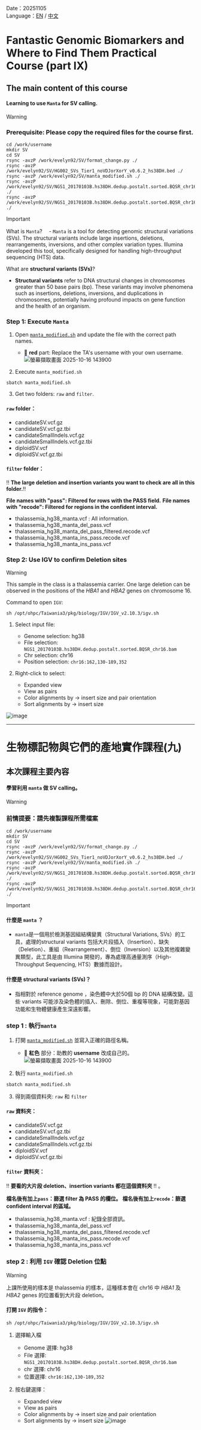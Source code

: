 Date：20251105  
Language：[EN](#Fantastic-Genomic-Biomarkers-and-Where-to-Find-Them-Practical-Course-part-IX) / [中文](#生物標記物與它們的產地實作課程九)

# Fantastic Genomic Biomarkers and Where to Find Them Practical Course (part IX)
## The main content of this course


#### Learning to use `Manta` for SV calling.


> [!Warning]
> ### Prerequisite: Please copy the required files for the course first. 
> ```markdown=
> cd /work/username
> mkdir SV
> cd SV
> rsync -avzP /work/evelyn92/SV/format_change.py ./
> rsync -avzP /work/evelyn92/SV/HG002_SVs_Tier1_noVDJorXorY_v0.6.2_hs38DH.bed ./
> rsync -avzP /work/evelyn92/SV/manta_modified.sh ./
> rsync -avzP /work/evelyn92/SV/NGS1_20170103B.hs38DH.dedup.postalt.sorted.BQSR_chr16.bam ./
> rsync -avzP /work/evelyn92/SV/NGS1_20170103B.hs38DH.dedup.postalt.sorted.BQSR_chr16.bam.bai ./
> ```

> [!Important]
> What is `Manta`?
>　- `Manta` is a tool for detecting genomic structural variations (SVs). The structural variants include large insertions, deletions, rearrangements, inversions, and other complex variation types. Illumina developed this tool, specifically designed for handling high-throughput sequencing (HTS) data.
> 
> What are **structural variants (SVs)**?
> - **Structural variants** refer to DNA structural changes in chromosomes greater than 50 base pairs (bp). These variants may involve phenomena such as insertions, deletions, inversions, and duplications in chromosomes, potentially having profound impacts on gene function and the health of an organism.


### Step 1: Execute `Manta`
1. Open [`manta_modified.sh`](https://github.com/Jacob-s-Lab/2025-Biomarkers/blob/main/week10_1105/manta_modified.sh) and update the file with the correct path names.
    - :red_circle: **red** part: Replace the TA's username with your own username.
    ![螢幕擷取畫面 2025-10-16 143900](https://hackmd.io/_uploads/B1NI7zC6xl.png)

2. Execute `manta_modified.sh`
```
sbatch manta_modified.sh
```
3. Get two folders: `raw` and `filter`.
#### `raw` folder：
- candidateSV.vcf.gz
- candidateSV.vcf.gz.tbi
- candidateSmallIndels.vcf.gz
- candidateSmallIndels.vcf.gz.tbi
- diploidSV.vcf
- diploidSV.vcf.gz.tbi

#### `filter` folder：
:bangbang: **The large deletion and insertion variants you want to check are all in this folder.**:bangbang:  

**File names with "pass": Filtered for rows with the PASS field.**
**File names with "recode": Filtered for regions in the confident interval.**
- thalassemia_hg38_manta.vcf : All information.
- thalassemia_hg38_manta_del_pass.vcf
- thalassemia_hg38_manta_del_pass_filtered.recode.vcf
- thalassemia_hg38_manta_ins_pass.recode.vcf
- thalassemia_hg38_manta_ins_pass.vcf

### Step 2: Use IGV to confirm Deletion sites
> [!Warning]
> This sample in the class is a thalassemia carrier. One large deletion can be observed in the positions of the *HBA1* and *HBA2* genes on chromosome 16.
> 
> Command to open `IGV`:
> ```marksh
> sh /opt/ohpc/Taiwania3/pkg/biology/IGV/IGV_v2.10.3/igv.sh
> ```

1. Select input file:

    - Genome selection: hg38
    - File selection: `NGS1_20170103B.hs38DH.dedup.postalt.sorted.BQSR_chr16.bam`
    - Chr selection: chr16
    - Position selection: `chr16:162,130-189,352`
2. Right-click to select:
    - Expanded view
    - View as pairs
    - Color alignments by -> insert size and pair orientation
    - Sort alignments by -> insert size

![image](https://hackmd.io/_uploads/rkY2rfCael.png)




 ------------------------
# 生物標記物與它們的產地實作課程(九)
## 本次課程主要內容
    
#### 學習利用 `manta` 做 SV calling。

> [!Warning]
> ### 前情提要：請先複製課程所需檔案
> ```markdown=
> cd /work/username
> mkdir SV
> cd SV
> rsync -avzP /work/evelyn92/SV/format_change.py ./
> rsync -avzP /work/evelyn92/SV/HG002_SVs_Tier1_noVDJorXorY_v0.6.2_hs38DH.bed ./
> rsync -avzP /work/evelyn92/SV/manta_modified.sh ./
> rsync -avzP /work/evelyn92/SV/NGS1_20170103B.hs38DH.dedup.postalt.sorted.BQSR_chr16.bam ./
> rsync -avzP /work/evelyn92/SV/NGS1_20170103B.hs38DH.dedup.postalt.sorted.BQSR_chr16.bam.bai ./
> ```

> [!Important]
> #### 什麼是 `manta` ？
> - `manta`是一個用於檢測基因組結構變異（Structural Variations, SVs）的工具，處理的structural variants 包括大片段插入（Insertion）、缺失（Deletion）、重組（Rearrangement）、倒位（Inversion）以及其他複雜變異類型，此工具是由 Illumina 開發的，專為處理高通量測序（High-Throughput Sequencing, HTS）數據而設計。
> 
> #### 什麼是 structural variants (SVs)？
> - 指相對於 reference genome ，染色體中大於50個 bp 的 DNA 結構改變。這些 variants 可能涉及染色體的插入、刪除、倒位、重複等現象，可能對基因功能和生物體健康產生深遠影響。

### step 1 : 執行`manta`


1. 打開 [`manta_modified.sh`](https://github.com/Jacob-s-Lab/2025-Biomarkers/blob/main/week10_1105/manta_modified.sh) 並寫入正確的路徑名稱。
     - :red_circle: **紅色** 部分：助教的 **username** 改成自己的。
    ![螢幕擷取畫面 2025-10-16 143900](https://hackmd.io/_uploads/r1EqUMATxe.png)
    
2. 執行 `manta_modified.sh`
```
sbatch manta_modified.sh
```
3. 得到兩個資料夾: `raw` 和 `filter`
#### `raw` 資料夾：
- candidateSV.vcf.gz
- candidateSV.vcf.gz.tbi
- candidateSmallIndels.vcf.gz
- candidateSmallIndels.vcf.gz.tbi
- diploidSV.vcf
- diploidSV.vcf.gz.tbi

#### `filter` 資料夾：
:bangbang: **要看的大片段 deletion、insertion variants 都在這個資料夾** :bangbang: 。

**檔名後有加上`pass`：篩選 filter 為 PASS 的欄位。**
**檔名後有加上`recode`：篩選 confident interval 的區域。**
- thalassemia_hg38_manta.vcf : 紀錄全部資訊。
- thalassemia_hg38_manta_del_pass.vcf
- thalassemia_hg38_manta_del_pass_filtered.recode.vcf
- thalassemia_hg38_manta_ins_pass.recode.vcf
- thalassemia_hg38_manta_ins_pass.vcf


### step 2 : 利用 `IGV` 確認 Deletion 位點
> [!Warning]
> 上課所使用的樣本是 thalassemia 的樣本，這種樣本會在 chr16 中 *HBA1* 及 *HBA2* genes 的位置看到大片段 deletion。
>
> #### 打開 `IGV` 的指令：
> ```marksh
> sh /opt/ohpc/Taiwania3/pkg/biology/IGV/IGV_v2.10.3/igv.sh
> ```

1. 選擇輸入檔
    - Genome 選擇: hg38
    - File 選擇: `NGS1_20170103B.hs38DH.dedup.postalt.sorted.BQSR_chr16.bam`
    - chr 選擇: chr16
    - 位置選擇: `chr16:162,130-189,352`

2. 按右鍵選擇：
    - Expanded view
    - View as pairs
    - Color alignments by -> insert size and pair orientation
    - Sort alignments by -> insert size
![image](https://hackmd.io/_uploads/HkCTSz0plx.png)
